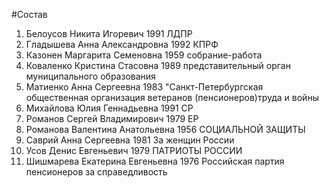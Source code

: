 #Состав
1. Белоусов Никита Игоревич 1991 ЛДПР
2. Гладышева Анна Александровна 1992 КПРФ
3. Казонен Маргарита Семеновна 1959 собрание-работа
4. Коваленко Кристина Стасовна 1989 представительный орган муниципального образования
5. Матиенко Анна Сергеевна 1983 \"Санкт-Петербургская общественная организация ветеранов (пенсионеров)труда и войны
6. Михайлова Юлия Геннадьевна 1991 СР
7. Романов Сергей Владимирович 1979 ЕР
8. Романова Валентина Анатольевна 1956 СОЦИАЛЬНОЙ ЗАЩИТЫ
9. Саврий Анна Сергеевна 1981 За женщин России
10. Усов Денис Евгеньевич 1979 ПАТРИОТЫ РОССИИ
11. Шишмарева Екатерина Евгеньевна 1976 Российская партия пенсионеров за справедливость
